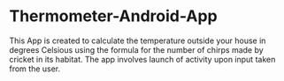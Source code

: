 # Thermometer-Android-App

This App is created to calculate the temperature outside your house in degrees Celsious using the formula for the number of chirps made by cricket in its habitat.
The app involves launch of activity upon input taken from the user.
